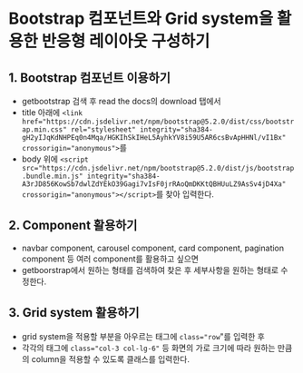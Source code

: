 # Bootstrap 컴포넌트와 Grid system을 활용한 반응형 레이아웃 구성하기

## 1. Bootstrap 컴포넌트 이용하기
 - getbootstrap 검색 후 read the docs의 download 탭에서
 - title 아래에
`<link href="https://cdn.jsdelivr.net/npm/bootstrap@5.2.0/dist/css/bootstrap.min.css" rel="stylesheet" integrity="sha384-gH2yIJqKdNHPEq0n4Mqa/HGKIhSkIHeL5AyhkYV8i59U5AR6csBvApHHNl/vI1Bx" crossorigin="anonymous">`를
 - body 위에
`<script src="https://cdn.jsdelivr.net/npm/bootstrap@5.2.0/dist/js/bootstrap.bundle.min.js" integrity="sha384-A3rJD856KowSb7dwlZdYEkO39Gagi7vIsF0jrRAoQmDKKtQBHUuLZ9AsSv4jD4Xa" crossorigin="anonymous"></script>`를 찾아 입력한다.

## 2. Component 활용하기
 - navbar component, carousel component, card component, pagination component 등 여러 component를 활용하고 싶으면
 - getboorstrap에서 원하는 형태를 검색하여 찾은 후 세부사항을 원하는 형태로 수정한다.

## 3. Grid system 활용하기
 - grid system을 적용할 부분을 아우르는 태그에 `class="row`"를 입력한 후
 - 각각의 태그에 `class="col-3 col-lg-6"` 등 화면의 가로 크기에 따라 원하는 만큼의 column을 적용할 수 있도록 클래스를 입력한다.
